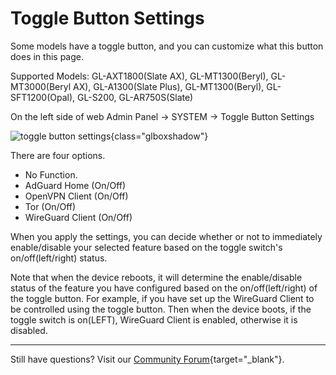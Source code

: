 # Toggle Button Settings

Some models have a toggle button, and you can customize what this button does in this page.

Supported Models: GL-AXT1800(Slate AX), GL-MT1300(Beryl), GL-MT3000(Beryl AX), GL-A1300(Slate Plus), GL-MT1300(Beryl), GL-SFT1200(Opal), GL-S200, GL-AR750S(Slate)

On the left side of web Admin Panel -> SYSTEM -> Toggle Button Settings

![toggle button settings](/toggle_button_settings/toggle_button_settings.png){class="glboxshadow"}

There are four options.

- No Function.
- AdGuard Home (On/Off)
- OpenVPN Client (On/Off)
- Tor (On/Off)
- WireGuard Client (On/Off)

When you apply the settings, you can decide whether or not to immediately enable/disable your selected feature based on the toggle switch's on/off(left/right) status.

Note that when the device reboots, it will determine the enable/disable status of the feature you have configured based on the on/off(left/right) of the toggle button. For example, if you have set up the WireGuard Client to be controlled using the toggle button. Then when the device boots, if the toggle switch is on(LEFT), WireGuard Client is enabled, otherwise it is disabled.

---

Still have questions? Visit our [Community Forum](https://forum.gl-inet.com){target="_blank"}.
